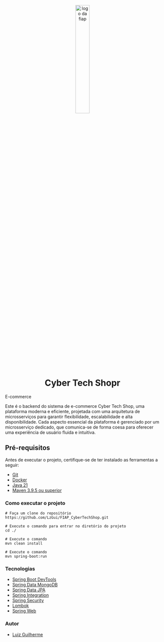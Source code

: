 <div style="text-align: center">
  <img src="https://upload.wikimedia.org/wikipedia/commons/d/d4/Fiap-logo-novo.jpg" alt="logo da fiap" width=30%/>
</div>

<h1 align="center">Cyber Tech Shopr</h1>

E-commerce

Este é o backend do sistema de e-commerce Cyber Tech Shop, uma plataforma moderna e eficiente, projetada com uma arquitetura de microsserviços para garantir flexibilidade, escalabilidade e alta disponibilidade.
Cada aspecto essencial da plataforma é gerenciado por um microsserviço dedicado, que comunica-se de forma coesa para oferecer uma experiência de usuário fluida e intuitiva.

## Pré-requisitos

Antes de executar o projeto, certifique-se de ter instalado as ferramentas a seguir:

* [Git](https://www.git-scm.com/downloads)
* [Docker](https://docs.docker.com/get-docker/)
* [Java 21](https://www.oracle.com/java/technologies/javase/jdk21-archive-downloads.html)
* [Maven 3.9.5 ou superior](https://maven.apache.org/download.cgi)

### Como executar o projeto

```
# Faça um clone do repositório
https://github.com/LzGui/FIAP_CyberTechShop.git

# Execute o comando para entrar no diretório do projeto
cd ./

# Execute o comando
mvn clean install

# Execute o comando
mvn spring-boot:run

```

### Tecnologias

- [Spring Boot DevTools](https://docs.spring.io/spring-boot/docs/1.5.16.RELEASE/reference/html/using-boot-devtools.html)
- [Spring Data MongoDB](https://spring.io/projects/spring-data-mongodb/)
- [Spring Data JPA](https://spring.io/projects/spring-data-jpa)
- [Spring Integration](https://spring.io/projects/spring-integration)
- [Spring Security](https://spring.io/projects/spring-security)
- [Lombok](https://projectlombok.org/)
- [Spring Web](https://docs.spring.io/spring-framework/reference/web.html)

### Autor

* [Luiz Guilherme](https://www.linkedin.com/in/lzguilhermecp/)
